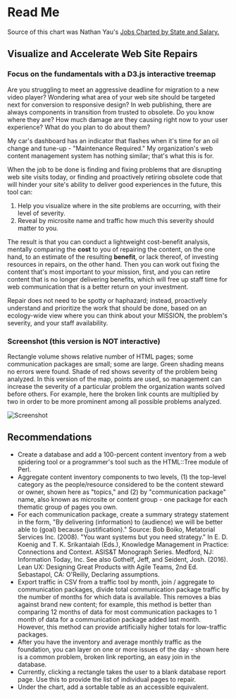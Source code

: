 # Read Me

Source of this chart was Nathan Yau's [Jobs Charted by State and Salary.](http://flowingdata.com/2014/07/02/jobs-charted-by-state-and-salary/)

## Visualize and Accelerate Web Site Repairs 

### Focus on the fundamentals with a D3.js interactive treemap

Are you struggling to meet an aggressive deadline for migration to a new video player? Wondering what area of your web site should be targeted next for conversion to responsive design? In web publishing, there are always components in transition from trusted to obsolete. Do you know where they are? How much damage are they causing right now to your user experience? What do you plan to do about them?

My car's dashboard has an indicator that flashes when it's time for an oil change and tune-up - "Maintenance Required." My organization's web content management system has nothing similar; that's what this is for.

When the job to be done is finding and fixing problems that are disrupting web site visits today, or finding and proactively retiring obsolete code that will hinder your site's ability to deliver good experiences in the future, this tool can:

1. Help you visualize where in the site problems are occurring, with their level of severity.
2. Reveal by microsite name and traffic how much this severity should matter to you.

The result is that you can conduct a lightweight cost-benefit analysis, mentally comparing the **cost** to you of repairing the content, on the one hand, to an estimate of the resulting **benefit**, or lack thereof, of investing resources in repairs, on the other hand. Then you can work out fixing the content that's most important to your mission, first, and you can retire content that is no longer delivering benefits, which will free up staff time for web communication that is a better return on your investment.

Repair does not need to be spotty or haphazard; instead, proactively understand and prioritize the work that should be done, based on an ecology-wide view where you can think about your MISSION, the problem's severity, and your staff availability.


### Screenshot (this version is NOT interactive)

Rectangle volume shows relative number of HTML pages; some communication packages are small; some are large. Green shading means no errors were found. Shade of red shows severity of the problem being analyzed. In this version of the map, points are used, so management can increase the severity of a particular problem the organization wants solved before others. For example, here the broken link counts are multiplied by two in order to be more prominent among all possible problems analyzed.

![Screenshot](https://cloud.githubusercontent.com/assets/10210191/21468551/52f97b3c-c9e5-11e6-81f2-10ad662bb16a.png)

## Recommendations

- Create a database and add a 100-percent content inventory from a web spidering tool or a programmer's tool such as the HTML::Tree module of Perl.
- Aggregate content inventory components to two levels, (1) the top-level category as the people/resource considered to be the content steward or owner, shown here as "topics," and (2) by "communication package" name, also known as microsite or content group - one package for each thematic group of pages you own.
- For each communication package, create a summary strategy statement in the form, "By delivering (information) to (audience) we will be better able to (goal) because (justification)." Source: Bob Boiko, Metatorial Services Inc. (2008). "You want systems but you need strategy." In E. D. Koenig and T. K. Srikantaiah (Eds.), Knowledge Management in Practice: Connections and Context. ASIS&T Monograph Series. Medford, NJ: Information Today, Inc. See also Gothelf, Jeff, and Seident, Josh. (2016). Lean UX: Designing Great Products with Agile Teams, 2nd Ed. Sebastapol, CA: O'Reilly, Declaring assumptions.
- Export traffic in CSV from a traffic tool by month, join / aggregate to communication packages, divide total communication package traffic by the number of months for which data is available. This removes a bias against brand new content; for example, this method is better than comparing 12 months of data for most communication packages to 1 month of data for a communication package added last month. However, this method can provide artificially higher totals for low-traffic packages.
- After you have the inventory and average monthly traffic as the foundation, you can layer on one or more issues of the day - shown here is a common problem, broken link reporting, an easy join in the database.
- Currently, clicking a rectangle takes the user to a blank database report page. Use this to provide the list of individual pages to repair.
- Under the chart, add a sortable table as an accessible equivalent.